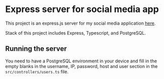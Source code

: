 # Express server for social media app

This project is an express.js server for my social media application [here]("https://github.com/joec05/social-media-app-flutter").

Stack of this project includes Express, Typescript, and PostgreSQL.

## Running the server

You need to have a PostgreSQL environment in your device and fill in the empty blanks in the username, IP, password, host and user section in the `src/controllers/users.ts` file. 